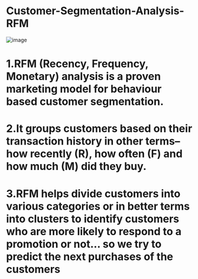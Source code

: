 # Customer-Segmentation-Analysis-RFM

![image](https://github.com/Satyashreet-Behura/Customer-Segmentation-Analysis-RFM/assets/141150927/8d5778d9-ae9d-4009-8131-24dbaa323755)
# 1.RFM (Recency, Frequency, Monetary) analysis is a proven marketing model for behaviour based customer segmentation.

# 2.It groups customers based on their transaction history in other terms– how recently (R), how often (F) and how much (M) did they buy.

# 3.RFM helps divide customers into various categories or in better terms into clusters to identify customers who are more likely to respond to a promotion or not... so we try to predict the next purchases of the customers
